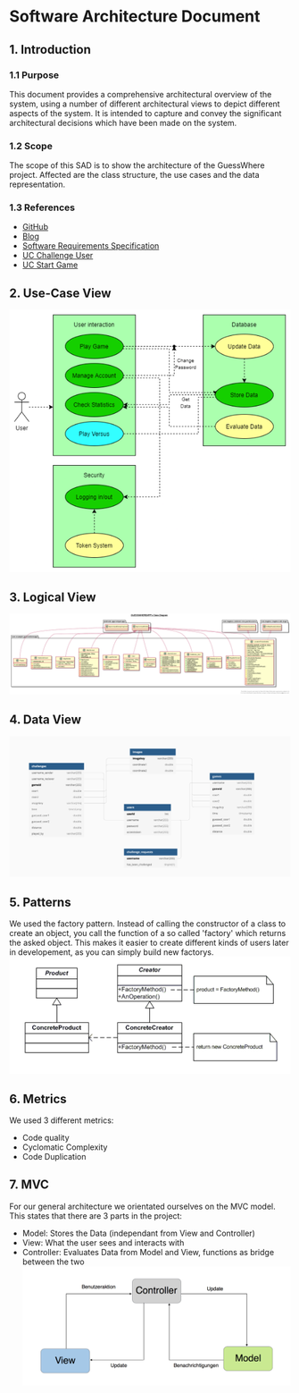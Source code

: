 # Software Architecture Document


## 1. Introduction 
### 1.1 Purpose
This document provides a comprehensive architectural overview of the system, 
using a number of different architectural views to depict different aspects of the system. 
It is intended to capture and convey the significant architectural decisions which have been made on the system.

### 1.2 Scope
The scope of this SAD is to show the architecture of the GuessWhere project. Affected are the class structure, the use cases and the data representation.

### 1.3 References
- [GitHub](https://github.com/Eightdays1/guesswhere)
- [Blog](https://guesswheregame.wordpress.com)
- [Software Requirements Specification](SRS.MD)
- [UC Challenge User](https://github.com/Eightdays1/guesswhere/blob/main/Use-Case_Challenge_User.md)
- [UC Start Game](https://github.com/Eightdays1/guesswhere/blob/main/Use-Case_StartGame.md)

## 2. Use-Case View 
![UC-Diagram](./UseCases/UC-Diagram.png)

## 3. Logical View
![UML-Diagram](./images/guesswhereapp_diagram.png)

## 4. Data View
![Datenbankschema](./images/Datenbankschema.png)

## 5. Patterns
We used the factory pattern. Instead of calling the constructor of a class to create an object, you call the function of a so called 'factory' which returns the asked object. This makes it easier to create different kinds of users later in developement, as you can simply build new factorys.
![Factory Pattern](./images/pattern.png)

## 6. Metrics
We used 3 different metrics:
- Code quality
- Cyclomatic Complexity
- Code Duplication

## 7. MVC
For our general architecture we orientated ourselves on the MVC model. This states that there are 3 parts in the project:
- Model: Stores the Data (independant from View and Controller)
- View: What the user sees and interacts with
- Controller: Evaluates Data from Model and View, functions as bridge between the two
![MVC Model](./images/mvc.png)
